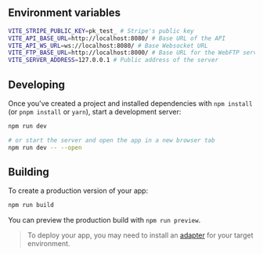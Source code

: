 ## Environment variables

```sh
VITE_STRIPE_PUBLIC_KEY=pk_test_ # Stripe's public key
VITE_API_BASE_URL=http://localhost:8080/ # Base URL of the API
VITE_API_WS_URL=ws://localhost:8080/ # Base Websocket URL
VITE_FTP_BASE_URL=http://localhost:8000/ # Base URL for the WebFTP server
VITE_SERVER_ADDRESS=127.0.0.1 # Public address of the server
```

## Developing

Once you've created a project and installed dependencies with `npm install` (or `pnpm install` or `yarn`), start a development server:

```bash
npm run dev

# or start the server and open the app in a new browser tab
npm run dev -- --open
```

## Building

To create a production version of your app:

```bash
npm run build
```

You can preview the production build with `npm run preview`.

> To deploy your app, you may need to install an [adapter](https://kit.svelte.dev/docs/adapters) for your target environment.
